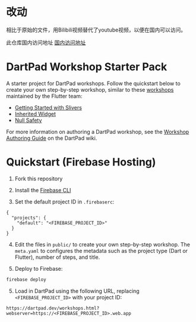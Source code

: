# 改动
相比于原始的文件，用Bilibili视频替代了youtube视频，以便在国内可以访问。

此仓库国内访问地址
[国内访问地址](https://dartpad.cn/workshops.html?webserver=https://raw.githubusercontent.com/SOYLOO3/dartpad_workshop/main/public)

# DartPad Workshop Starter Pack
A starter project for DartPad workshops. Follow the quickstart below to create
your own step-by-step workshop, similar to these
[workshops](https://github.com/flutter/codelabs/tree/master/dartpad_codelabs)
maintained by the Flutter team:

- [Getting Started with Slivers](https://dartpad.dev/workshops.html?webserver=https://dartpad-workshops-io2021.web.app/getting_started_with_slivers)
- [Inherited Widget](https://dartpad.dev/workshops.html?webserver=https://dartpad-workshops-io2021.web.app/inherited_widget)
- [Null Safety](https://dartpad.dev/workshops.html?webserver=https://dartpad-workshops-io2021.web.app/null_safety_workshop)

For more information on authoring a DartPad workshop, see the [Workshop Authoring
Guide](https://github.com/dart-lang/dart-pad/wiki/Workshop-Authoring-Guide) on
the DartPad wiki.


# Quickstart (Firebase Hosting)

1. Fork this repository

2. Install the [Firebase CLI](https://firebase.google.com/docs/cli)

3. Set the default project ID in `.firebaserc`:

```
{
  "projects": {
    "default": "<FIREBASE_PROJECT_ID>"
  }
}
```

4. Edit the files in `public/` to create your own step-by-step workshop. The
   `meta.yaml` to configures the metadata such as the project type (Dart or
   Flutter), number of steps, and title.

4. Deploy to Firebase:

```bash
firebase deploy
```

5. Load in DartPad using the following URL, replacing `<FIREBASE_PROJECT_ID>`
   with your project ID:

```
https://dartpad.dev/workshops.html?webserver=https://<FIREBASE_PROJECT_ID>.web.app
```
